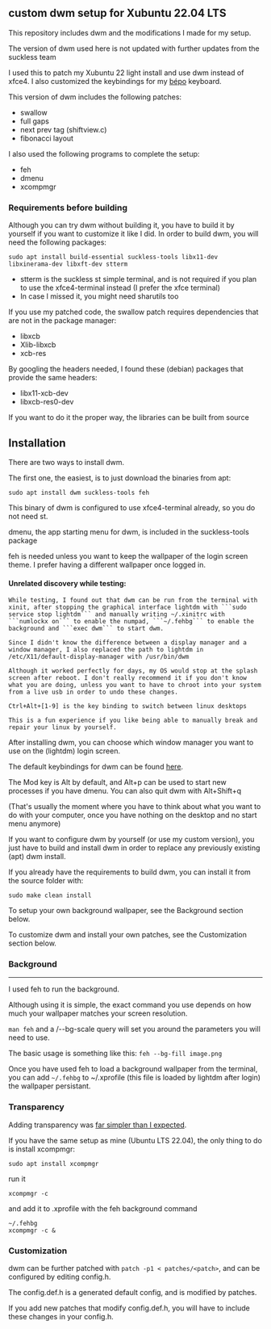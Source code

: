 ## custom dwm setup for Xubuntu 22.04 LTS

This repository includes dwm and the modifications I made for my setup.

The version of dwm used here is not updated with further updates from the suckless team

I used this to patch my Xubuntu 22 light install and use dwm instead of xfce4.
I also customized the keybindings for my [bépo](https://bepo.fr/wiki/Accueil) keyboard.


This version of dwm includes the following patches:
 * swallow
 * full gaps
 * next prev tag (shiftview.c)
 * fibonacci layout

I also used the following programs to complete the setup:
 * feh
 * dmenu
 * xcompmgr


### Requirements before building

Although you can try dwm without building it, you have to build it by yourself if you want to customize it like I did.
In order to build dwm, you will need the following packages:

```
sudo apt install build-essential suckless-tools libx11-dev libxinerama-dev libxft-dev stterm
```
 * stterm is the suckless st simple terminal, and is not required if you plan to use the xfce4-terminal instead (I prefer the xfce terminal)
 * In case I missed it, you might need sharutils too

If you use my patched code, the swallow patch requires dependencies that are not in the package manager:
 * libxcb
 * Xlib-libxcb
 * xcb-res

By googling the headers needed, I found these (debian) packages that provide the same headers:
 * libx11-xcb-dev
 * libxcb-res0-dev

If you want to do it the proper way, the libraries can be built from source



## Installation

There are two ways to install dwm.

The first one, the easiest, is to just download the binaries from apt:

```
sudo apt install dwm suckless-tools feh
```

This binary of dwm is configured to use xfce4-terminal already, so you do not need st.

dmenu, the app starting menu for dwm, is included in the suckless-tools package

feh is needed unless you want to keep the wallpaper of the login screen theme. I prefer having a different wallpaper once logged in.


#### Unrelated discovery while testing:

```
While testing, I found out that dwm can be run from the terminal with xinit, after stopping the graphical interface lightdm with ```sudo service stop lightdm``` and manually writing ~/.xinitrc with ```numlockx on``` to enable the numpad, ```~/.fehbg``` to enable the background and ```exec dwm``` to start dwm.

Since I didn't know the difference between a display manager and a window manager, I also replaced the path to lightdm in /etc/X11/default-display-manager with /usr/bin/dwm

Although it worked perfectly for days, my OS would stop at the splash screen after reboot. I don't really recommend it if you don't know what you are doing, unless you want to have to chroot into your system from a live usb in order to undo these changes.

Ctrl+Alt+[1-9] is the key binding to switch between linux desktops

This is a fun experience if you like being able to manually break and repair your linux by yourself.
```




After installing dwm, you can choose which window manager you want to use on the (lightdm) login screen.

The default keybindings for dwm can be found [here](https://gist.github.com/erlendaakre/12eb90eef84a3ab81f7b531e516c9594).

The Mod key is Alt by default, and Alt+p can be used to start new processes if you have dmenu. You can also quit dwm with Alt+Shift+q

(That's usually the moment where you have to think about what you want to do with your computer, once you have nothing on the desktop and no start menu anymore)




If you want to configure dwm by yourself (or use my custom version), you just have to build and install dwm in order to replace any previously existing (apt) dwm install.

If you already have the requirements to build dwm, you can install it from the source folder with:

```
sudo make clean install
```



To setup your own background wallpaper, see the Background section below.

To customize dwm and install your own patches, see the Customization section below.


### Background
----------
I used feh to run the background.

Although using it is simple, the exact command you use depends on how much your wallpaper matches your screen resolution.

```man feh``` and a /--bg-scale query will set you around the parameters you will need to use.

The basic usage is something like this: ```feh --bg-fill image.png```

Once you have used feh to load a background wallpaper from the terminal, you can add ```~/.fehbg``` to ~/.xprofile (this file is loaded by lightdm after login) the wallpaper persistant.

### Transparency

Adding transparency was [far simpler than I expected](https://wiki.archlinux.org/title/xcompmgr).

If you have the same setup as mine (Ubuntu LTS 22.04), the only thing to do is install xcompmgr:

```
sudo apt install xcompmgr
```

run it

```
xcompmgr -c
```

and add it to .xprofile with the feh background command

```
~/.fehbg
xcompmgr -c &
```


### Customization

dwm can be further patched with ```patch -p1 < patches/<patch>```,
and can be configured by editing config.h.

The config.def.h is a generated default config, and is modified by patches.

If you add new patches that modify config.def.h, you will have to include these changes in your config.h.
